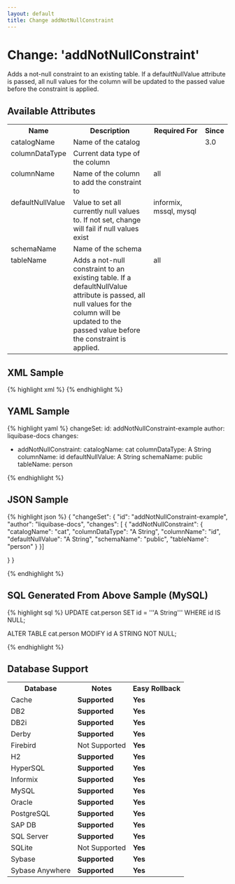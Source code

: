 ```yaml
---
layout: default
title: Change addNotNullConstraint
---
```


<!-- ====================================================== -->
<!-- GENERATED BY ChangeDocGenerator DO NOT MODIFY MANUALLY -->
<!-- ====================================================== -->

# Change: 'addNotNullConstraint'

Adds a not-null constraint to an existing table. If a defaultNullValue attribute is passed, all null values for the column will be updated to the passed value before the constraint is applied.

## Available Attributes ##

<table>
<tr><th>Name</th><th>Description</th><th>Required&nbsp;For</th><th>Since</th></tr>
<tr><td style='vertical-align: top'>catalogName</td><td>Name of the catalog</td><td style='vertical-align: top'></td><td style='vertical-align: top'>3.0</td></tr>
<tr><td style='vertical-align: top'>columnDataType</td><td>Current data type of the column</td><td style='vertical-align: top'></td><td style='vertical-align: top'></td></tr>
<tr><td style='vertical-align: top'>columnName</td><td>Name of the column to add the constraint to</td><td style='vertical-align: top'>all</td><td style='vertical-align: top'></td></tr>
<tr><td style='vertical-align: top'>defaultNullValue</td><td>Value to set all currently null values to. If not set, change will fail if null values exist</td><td style='vertical-align: top'>informix, mssql, mysql</td><td style='vertical-align: top'></td></tr>
<tr><td style='vertical-align: top'>schemaName</td><td>Name of the schema</td><td style='vertical-align: top'></td><td style='vertical-align: top'></td></tr>
<tr><td style='vertical-align: top'>tableName</td><td>Adds a not-null constraint to an existing table. If a defaultNullValue attribute is passed, all null values for the column will be updated to the passed value before the constraint is applied.</td><td style='vertical-align: top'>all</td><td style='vertical-align: top'></td></tr>
</table>

## XML Sample ##

{% highlight xml %}
<changeSet author="liquibase-docs" id="addNotNullConstraint-example">
    <addNotNullConstraint catalogName="cat"
            columnDataType="A String"
            columnName="id"
            defaultNullValue="A String"
            schemaName="public"
            tableName="person"/>
</changeSet>
{% endhighlight %}

## YAML Sample ##

{% highlight yaml %}
changeSet:
  id: addNotNullConstraint-example
  author: liquibase-docs
  changes:
  - addNotNullConstraint:
      catalogName: cat
      columnDataType: A String
      columnName: id
      defaultNullValue: A String
      schemaName: public
      tableName: person

{% endhighlight %}

## JSON Sample ##

{% highlight json %}
{
  "changeSet": {
    "id": "addNotNullConstraint-example",
    "author": "liquibase-docs",
    "changes": [
      {
        "addNotNullConstraint": {
          "catalogName": "cat",
          "columnDataType": "A String",
          "columnName": "id",
          "defaultNullValue": "A String",
          "schemaName": "public",
          "tableName": "person"
        }
      }]
    
  }
}

{% endhighlight %}

## SQL Generated From Above Sample (MySQL)

{% highlight sql %}
UPDATE cat.person SET id = '''A String''' WHERE id IS NULL;

ALTER TABLE cat.person MODIFY id A STRING NOT NULL;


{% endhighlight %}

## Database Support

<table style='border:1;'>
<tr><th>Database</th><th>Notes</th><th>Easy Rollback</th></tr>
<tr><td>Cache</td><td><b>Supported</b></td><td><b>Yes</b></td></tr>
<tr><td>DB2</td><td><b>Supported</b></td><td><b>Yes</b></td></tr>
<tr><td>DB2i</td><td><b>Supported</b></td><td><b>Yes</b></td></tr>
<tr><td>Derby</td><td><b>Supported</b></td><td><b>Yes</b></td></tr>
<tr><td>Firebird</td><td>Not Supported</td><td><b>Yes</b></td></tr>
<tr><td>H2</td><td><b>Supported</b></td><td><b>Yes</b></td></tr>
<tr><td>HyperSQL</td><td><b>Supported</b></td><td><b>Yes</b></td></tr>
<tr><td>Informix</td><td><b>Supported</b></td><td><b>Yes</b></td></tr>
<tr><td>MySQL</td><td><b>Supported</b></td><td><b>Yes</b></td></tr>
<tr><td>Oracle</td><td><b>Supported</b></td><td><b>Yes</b></td></tr>
<tr><td>PostgreSQL</td><td><b>Supported</b></td><td><b>Yes</b></td></tr>
<tr><td>SAP DB</td><td><b>Supported</b></td><td><b>Yes</b></td></tr>
<tr><td>SQL Server</td><td><b>Supported</b></td><td><b>Yes</b></td></tr>
<tr><td>SQLite</td><td>Not Supported</td><td><b>Yes</b></td></tr>
<tr><td>Sybase</td><td><b>Supported</b></td><td><b>Yes</b></td></tr>
<tr><td>Sybase Anywhere</td><td><b>Supported</b></td><td><b>Yes</b></td></tr>
</table>
